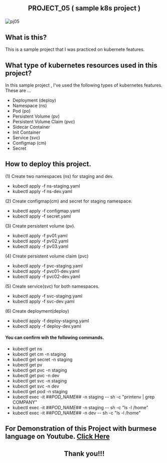 ## <p align="center"> PROJECT_05 ( sample k8s project ) </p>

![pj05](https://user-images.githubusercontent.com/120474799/217478594-051046d6-e9d7-4ba8-b762-e39e0432c86f.png)


## What is this?
This is a sample project that I was practiced on kubernete features.

## What type of kubernetes resources used in this project?
In this sample project , I've used the following types of kubernetes features. These are  ...
- Deployment (deploy)
- Namespace (ns)
- Pod (po)
- Persistent Volume (pv)
- Persistent Volume Claim (pvc)
- Sidecar Container
- Init Container
- Service (svc)
- Configmap (cm)
- Secret

## How to deploy this project.
(1) Create two namespaces (ns) for staging and dev.
- kubectl apply -f ns-staging.yaml
- kubectl apply -f ns-dev.yaml

(2) Create configmap(cm) and secret for staging namespace.
- kubectl apply -f configmap.yaml
- kubectl apply -f secret.yaml

(3) Create persistent volume (pv).
- kubectl apply -f pv01.yaml
- kubectl apply -f pv02.yaml
- kubectl apply -f pv03.yaml

(4) Create persistent volume claim (pvc)
- kubectl apply -f pvc-staging.yaml
- kubectl apply -f pvc01-dev.yaml
- kubectl apply -f pvc02-dev.yaml

(5) Create service(svc) for both namespaces.
- kubectl apply -f svc-staging.yaml
- kubectl apply -f svc-dev.yaml

(6) Create deployment(deploy)
- kubectl apply -f deploy-staging.yaml
- kubectl apply -f deploy-dev.yaml

#### You can confirm wih the following commands.
- kubectl get ns
- kubectl get cm -n staging
- kubectl get secret -n staging
- kubectl get pv
- kubectl get pvc -n staging
- kubectl get pvc -n dev
- kubectl get svc -n staging
- kubectl get svc -n dev
- kubectl get pod -n staging
- kubectl exec -it ##_POD_NAME_## -n staging -- sh -c "printenv | grep COMPANY"
- kubectl exec -it ##_POD_NAME_## -n staging -- sh -c "ls -l /home"
- kubectl exec -it ##_POD_NAME_## -n dev -- sh -c "ls -l /home"

##  For Demonstration of this Project with burmese language on Youtube. <a href="YOUTUBE_LINK">Click Here</a>

## <p align="center">  Thank you!!! </p>
